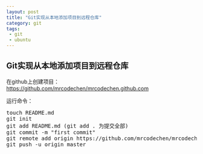 ```yaml
---
layout: post
title: "Git实现从本地添加项目到远程仓库"
category: git
tags: 
 - git
 - ubuntu
---
```


## Git实现从本地添加项目到远程仓库

在github上创建项目：https://github.com/mrcodechen/mrcodechen.github.com

运行命令：
<pre class="brush: shell">
touch README.md
git init
git add README.md (git add . 为提交全部)
git commit -m "first commit"
git remote add origin https://github.com/mrcodechen/mrcodechen.github.com
git push -u origin master
</pre>
